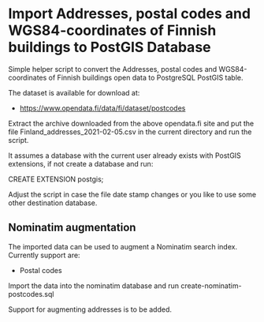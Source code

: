 # Import Addresses, postal codes and WGS84-coordinates of Finnish buildings to PostGIS Database

Simple helper script to convert the Addresses, postal codes and 
WGS84-coordinates of Finnish buildings open data to PostgreSQL PostGIS table.

The dataset is available for download at:

* https://www.opendata.fi/data/fi/dataset/postcodes

Extract the archive downloaded from the above opendata.fi site and put the file
Finland_addresses_2021-02-05.csv in the current directory and run the script.

It assumes a database with the current user already exists with PostGIS extensions, if 
not create a database and run:

 CREATE EXTENSION postgis;

Adjust the script in case the file date stamp changes or you like to use some other destination database.

## Nominatim augmentation

The imported data can be used to augment a Nominatim search index. Currently support are:

* Postal codes

Import the data into the nominatim database and run create-nominatim-postcodes.sql

Support for augmenting addresses is to be added.
